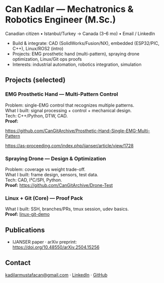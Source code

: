 # Can Kadılar — Mechatronics & Robotics Engineer (M.Sc.)
Canadian citizen • Istanbul/Turkey → Canada (3–6 mo) • Email / LinkedIn

- Build & integrate: CAD (SolidWorks/Fusion/NX), embedded (ESP32/PIC, C++), Linux/ROS2 (intro)
- Projects: EMG prosthetic hand (multi-pattern), spraying drone optimization, Linux/Git ops proofs
- Interests: industrial automation, robotics integration, simulation

## Projects (selected)
### EMG Prosthetic Hand — Multi-Pattern Control
Problem: single-EMG control that recognizes multiple patterns.  
What I built: signal processing + control + mechanical design.  
Tech: C++/Python, DTW, CAD.  
**Proof:**

https://github.com/CanGitArchive/Prosthetic-Hand-Single-EMG-Multi-Pattern

https://as-proceeding.com/index.php/ijanser/article/view/1728

### Spraying Drone — Design & Optimization
Problem: coverage vs weight trade-off.  
What I built: frame design, sensors, test data.  
Tech: CAD, I²C/SPI, Python.  
**Proof:**
https://github.com/CanGitArchive/Drone-Test

### Linux + Git (Core) — Proof Pack
What I built: SSH, branches/PRs, tmux session, udev basics.  
**Proof:** [linux-git-demo](...)

## Publications
- IJANSER paper · arXiv preprint:
https://doi.org/10.48550/arXiv.2504.15256 

## Contact
kadilarmustafacan@gmail.com · [LinkedIn](https://www.linkedin.com/in/can-kadilar/) · [GitHub](https://github.com/CanGitArchive/Portfolio/tree/main)

